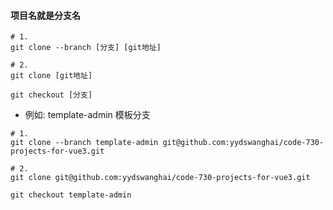 #### 项目名就是分支名

```shell
# 1.
git clone --branch [分支] [git地址]
```

```shell
# 2.
git clone [git地址]

git checkout [分支]
```

* 例如: template-admin 模板分支

```shell
# 1.
git clone --branch template-admin git@github.com:yydswanghai/code-730-projects-for-vue3.git
```

```shell
# 2.
git clone git@github.com:yydswanghai/code-730-projects-for-vue3.git

git checkout template-admin
```
